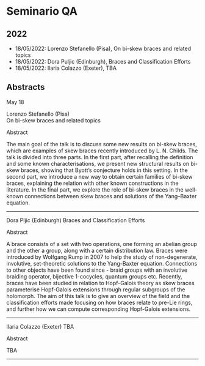 # Seminario QA


## 2022

*   18/05/2022: Lorenzo Stefanello (Pisa), On bi-skew braces and related topics
*   18/05/2022: Dora Puljic (Edinburgh), Braces and Classification Efforts
*   18/05/2022: Ilaria Colazzo (Exeter), TBA


## Abstracts

May 18

Lorenzo Stefanello (Pisa)  
On bi-skew braces and related topics

Abstract  

The main goal of the talk is to discuss some new results on bi-skew braces, 
which are examples of skew braces recently introduced by L. N. Childs. 
The talk is divided into three parts.
In the first part, after recalling the definition and some known 
characterisations, we present new structural results on bi-skew braces, 
showing that Byott’s conjecture holds in this setting.
In the second part, we introduce a new way to obtain certain families 
of bi-skew braces, explaining the relation with other known constructions in the literature. 
In the final part, we explore the role of bi-skew braces in the well-known connections 
between skew braces and solutions of the Yang–Baxter equation.

* * *

Dora Pljic (Edinburgh)
Braces and Classification Efforts

Abstract  

A brace consists of a set with two operations, one forming an abelian group 
and the other a group, along with a certain distribution law. 
Braces were introduced by Wolfgang Rump in 2007 to help the 
study of non-degenerate, involutive, set-theoretic solutions to the Yang-Baxter equation. 
Connections to other objects have been found since - braid groups with an 
involutive braiding operator, bijective 1-cocycles, quantum groups etc. 
Recently, braces have been studied in relation to Hopf-Galois theory as skew braces 
parameterise Hopf-Galois extensions through regular subgroups of the holomorph. 
The aim of this talk is to give an overview of the field and the classification 
efforts made focusing on how braces relate to pre-Lie rings, and further 
how we can compute corresponding Hopf-Galois extensions.
* * *


Ilaria Colazzo (Exeter)
TBA

Abstract  

TBA
* * *

